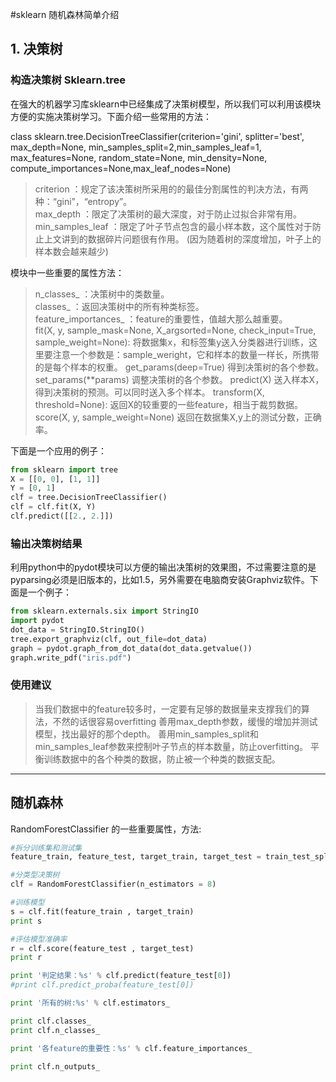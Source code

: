 #sklearn 随机森林简单介绍

## 1. 决策树

### 构造决策树 Sklearn.tree

在强大的机器学习库sklearn中已经集成了决策树模型，所以我们可以利用该模块方便的实施决策树学习。下面介绍一些常用的方法：  

class sklearn.tree.DecisionTreeClassifier(criterion='gini', splitter='best', max_depth=None, min_samples_split=2,min_samples_leaf=1, max_features=None, random_state=None, min_density=None, compute_importances=None,max_leaf_nodes=None)  

> criterion ：规定了该决策树所采用的的最佳分割属性的判决方法，有两种：“gini”，“entropy”。  
> max_depth ：限定了决策树的最大深度，对于防止过拟合非常有用。  
> min_samples_leaf ：限定了叶子节点包含的最小样本数，这个属性对于防止上文讲到的数据碎片问题很有作用。 (因为随着树的深度增加，叶子上的样本数会越来越少)  


模块中一些重要的属性方法：  
> n_classes_ ：决策树中的类数量。  
> classes_ ：返回决策树中的所有种类标签。  
> feature_importances_ ：feature的重要性，值越大那么越重要。  
> fit(X, y, sample_mask=None, X_argsorted=None, check_input=True,   sample_weight=None):   将数据集x，和标签集y送入分类器进行训练，这里要注意一个参数是：sample_weright，它和样本的数量一样长，所携带的是每个样本的权重。
> get_params(deep=True) 得到决策树的各个参数。
> set_params(**params)  调整决策树的各个参数。
> predict(X)   送入样本X，得到决策树的预测。可以同时送入多个样本。
> transform(X, threshold=None): 返回X的较重要的一些feature，相当于裁剪数据。
> score(X, y, sample_weight=None)   返回在数据集X,y上的测试分数，正确率。

下面是一个应用的例子：
```python
from sklearn import tree  
X = [[0, 0], [1, 1]]  
Y = [0, 1]  
clf = tree.DecisionTreeClassifier()  
clf = clf.fit(X, Y)  
clf.predict([[2., 2.]])  
```

### 输出决策树结果
利用python中的pydot模块可以方便的输出决策树的效果图，不过需要注意的是pyparsing必须是旧版本的，比如1.5，另外需要在电脑商安装Graphviz软件。下面是一个例子：
```python
from sklearn.externals.six import StringIO    
import pydot   
dot_data = StringIO.StringIO()   
tree.export_graphviz(clf, out_file=dot_data)   
graph = pydot.graph_from_dot_data(dot_data.getvalue())   
graph.write_pdf("iris.pdf")   
```

### 使用建议
> 当我们数据中的feature较多时，一定要有足够的数据量来支撑我们的算法，不然的话很容易overfitting
> 善用max_depth参数，缓慢的增加并测试模型，找出最好的那个depth。
> 善用min_samples_split和min_samples_leaf参数来控制叶子节点的样本数量，防止overfitting。
> 平衡训练数据中的各个种类的数据，防止被一个种类的数据支配。

---

## 随机森林

RandomForestClassifier 的一些重要属性，方法:
```python
#拆分训练集和测试集
feature_train, feature_test, target_train, target_test = train_test_split(feature, target, test_size=0.1, random_state=42)

#分类型决策树
clf = RandomForestClassifier(n_estimators = 8)

#训练模型
s = clf.fit(feature_train , target_train)
print s

#评估模型准确率
r = clf.score(feature_test , target_test)
print r

print '判定结果：%s' % clf.predict(feature_test[0])
#print clf.predict_proba(feature_test[0])

print '所有的树:%s' % clf.estimators_

print clf.classes_
print clf.n_classes_

print '各feature的重要性：%s' % clf.feature_importances_

print clf.n_outputs_

```
